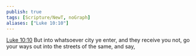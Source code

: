 ```yaml
---
publish: true
tags: [Scripture/NewT, noGraph]
aliases: ["Luke 10:10"]
---
```

[Luke 10:10](https://churchofjesuschrist.org/study/scriptures/nt/luke/10?lang=eng&id=p10#p10) But into whatsoever city ye enter, and they receive you not, go your ways out into the streets of the same, and say,

